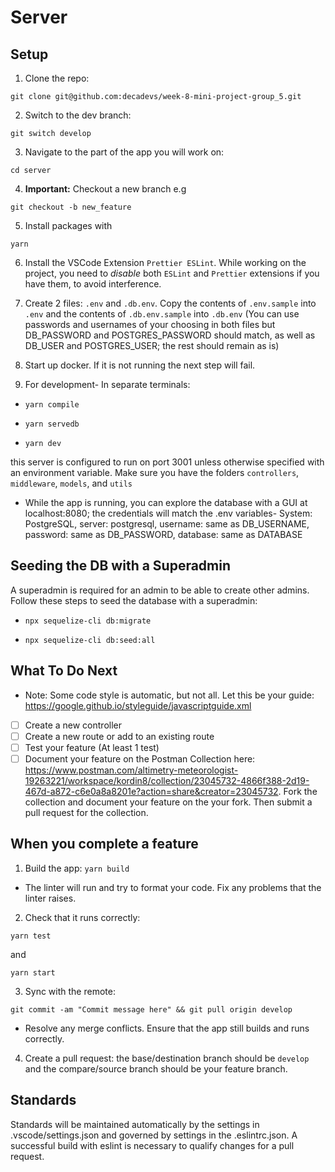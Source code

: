 # Server

## Setup

1. Clone the repo:

```
git clone git@github.com:decadevs/week-8-mini-project-group_5.git
```

2. Switch to the dev branch:

```
git switch develop
```

3. Navigate to the part of the app you will work on:

```
cd server
```

4. **Important:** Checkout a new branch e.g

```
git checkout -b new_feature
```

5. Install packages with

```
yarn
```

6. Install the VSCode Extension `Prettier ESLint`. While working on the project, you need to _*disable*_ both `ESLint` and `Prettier` extensions if you have them, to avoid interference.

7. Create 2 files: `.env` and `.db.env`. Copy the contents of `.env.sample` into `.env` and the contents of `.db.env.sample` into `.db.env` (You can use passwords and usernames of your choosing in both files but DB_PASSWORD and POSTGRES_PASSWORD should match, as well as DB_USER and POSTGRES_USER; the rest should remain as is)

8. Start up docker. If it is not running the next step will fail.

9. For development- In separate terminals:

- ```
  yarn compile
  ```

- ```
  yarn servedb
  ```

- ```
  yarn dev
  ```

this server is configured to run on port 3001 unless otherwise specified with an environment variable.
Make sure you have the folders `controllers`, `middleware`, `models`, and `utils`

- While the app is running, you can explore the database with a GUI at localhost:8080; the credentials will match the .env variables- System: PostgreSQL, server: postgresql, username: same as DB_USERNAME, password: same as DB_PASSWORD, database: same as DATABASE

## Seeding the DB with a Superadmin

A superadmin is required for an admin to be able to create other admins. Follow these steps to seed the database with a superadmin:

- ```
  npx sequelize-cli db:migrate
  ```

- ```
  npx sequelize-cli db:seed:all
  ```

## What To Do Next

- Note: Some code style is automatic, but not all. Let this be your guide: https://google.github.io/styleguide/javascriptguide.xml

- [ ] Create a new controller
- [ ] Create a new route or add to an existing route
- [ ] Test your feature (At least 1 test)
- [ ] Document your feature on the Postman Collection here: https://www.postman.com/altimetry-meteorologist-19263221/workspace/kordin8/collection/23045732-4866f388-2d19-467d-a872-c6e0a8a8201e?action=share&creator=23045732. Fork the collection and document your feature on the your fork. Then submit a pull request for the collection.

## When you complete a feature

1. Build the app: `yarn build`

- The linter will run and try to format your code. Fix any problems that the linter raises.

2. Check that it runs correctly:

```
yarn test
```

and

```
yarn start
```

3. Sync with the remote:

```
git commit -am "Commit message here" && git pull origin develop
```

- Resolve any merge conflicts. Ensure that the app still builds and runs correctly.

4. Create a pull request: the base/destination branch should be `develop` and the compare/source branch should be your feature branch.

## Standards

Standards will be maintained automatically by the settings in .vscode/settings.json and governed by settings in the .eslintrc.json. A successful build with eslint is necessary to qualify changes for a pull request.
